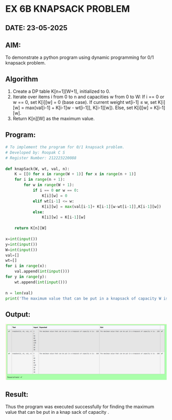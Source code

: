 # EX 6B KNAPSACK PROBLEM

## DATE: 23-05-2025

## AIM:

To demonstrate a python program using dynamic programming for 0/1 knapsack problem.

## Algorithm

1. Create a DP table K[n+1][W+1], initialized to 0.
2. Iterate over items i from 0 to n and capacities w from 0 to W:
   If i == 0 or w == 0, set K[i][w] = 0 (base case).
   If current weight wt[i-1] ≤ w, set K[i][w] = max(val[i-1] + K[i-1]w - wt[i-1]], K[i-1][w]).
   Else, set K[i][w] = K[i-1][w].
3. Return K[n][W] as the maximum value.

## Program:

```python
# To implement the program for 0/1 knapsack problem.
# Developed by: Roopak C S
# Register Number: 212223220088

def knapSack(W, wt, val, n):
    K = [[0 for x in range(W + 1)] for x in range(n + 1)]
    for i in range(n + 1):
        for w in range(W + 1):
            if i == 0 or w == 0:
                K[i][w] = 0
            elif wt[i-1] <= w:
                K[i][w] = max(val[i-1]+ K[i-1][w-wt[i-1]],K[i-1][w])
            else:
                K[i][w] = K[i-1][w]

    return K[n][W]

x=int(input())
y=int(input())
W=int(input())
val=[]
wt=[]
for i in range(x):
    val.append(int(input()))
for y in range(y):
    wt.append(int(input()))

n = len(val)
print('The maximum value that can be put in a knapsack of capacity W is: ',knapSack(W, wt, val, n))
```

## Output:

![alt text](image-2.png)

## Result:

Thus the program was executed successfully for finding the maximum value that can be put in a knap sack of capacity .
